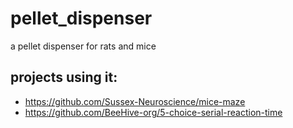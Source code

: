 # pellet_dispenser
a pellet dispenser for rats and mice

## projects using it:
- https://github.com/Sussex-Neuroscience/mice-maze
- https://github.com/BeeHive-org/5-choice-serial-reaction-time
